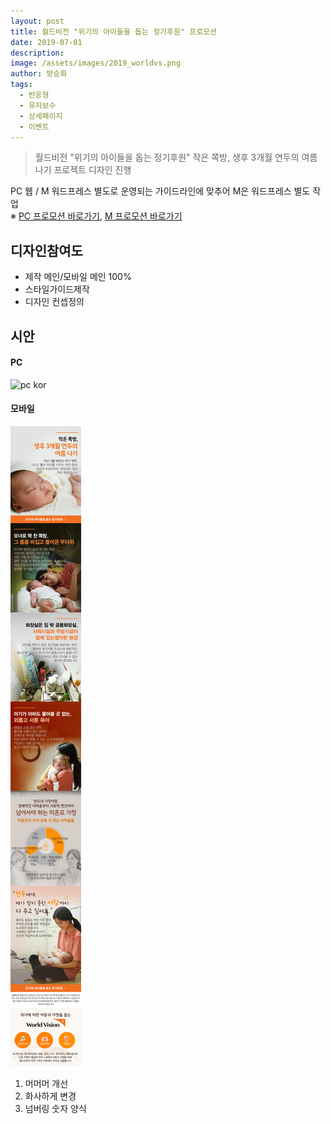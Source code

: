 ```yaml
---
layout: post
title: 월드비전 "위기의 아이들을 돕는 정기후원" 프로모션
date: 2019-07-01
description:
image: /assets/images/2019_worldvs.png
author: 방승화
tags:
  - 반응형
  - 유지보수
  - 상세페이지
  - 이벤트
---
```

> 월드비전 "위기의 아이들을 돕는 정기후원" 작은 쪽방, 생후 3개월 연두의 여름나기 프로젝트 디자인 진행

PC 웹 / M 워드프레스 별도로 운영되는 가이드라인에 맞추어 M은 워드프레스 별도 작업<br>
※ [PC 프로모션 바로가기](https://www.worldvision.or.kr/campaign/2019/yeondu.asp), [M 프로모션 바로가기](http://m.worldvision.or.kr/story/yeondu/)


## 디자인참여도
* 제작 메인/모바일 메인 100%
* 스타일가이드제작
* 디자인 컨셉정의

## 시안

#### PC
![pc kor](/assets/images/yeondu_pc.jpg)

#### 모바일
![Mobile kor](/assets/images/yeondu_m.jpg)


1. 머머머 개선
2. 화사하게 변경
3. 넘버링 숫자 양식
